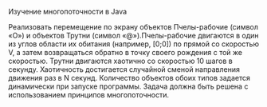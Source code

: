 Изучение многопоточности в Java

Реализовать перемещение по экрану объектов Пчелы-рабочие (символ «O») и объектов Трутни (символ «@»).Пчелы-рабочие двигаются в один из углов области их обитания (например, [0;0]) по прямой со скоростью V, а затем возвращаться обратно в точку своего рождения с той же скоростью. Трутни двигаются хаотично со скоростью 10 шагов в секунду. Хаотичность достигается случайной сменой направления движения раз в N секунд.  Количество объектов обоих типов задается динамически при запуске программы. Задача должна быть решена с использованием принципов многопоточности.
